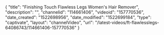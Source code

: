 {
    "title": "Finishing Touch Flawless Legs Women's Hair Remover",
    "description": "",
    "channelid": "114661406",
    "videoid": "157770536",
    "date_created": "1522698956",
    "date_modified": "1522699184",
    "type": "captivate",
    "layout": "channelVideo",
    "url": "\/latest-videos\/ft-flawlesslegs-64086743\/114661406-157770536"
}